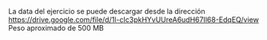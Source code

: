La data del ejercicio se puede descargar desde la dirección https://drive.google.com/file/d/1l-cIc3pkHYvUUreA6udH67Il68-EdqEQ/view Peso aproximado de 500 MB
